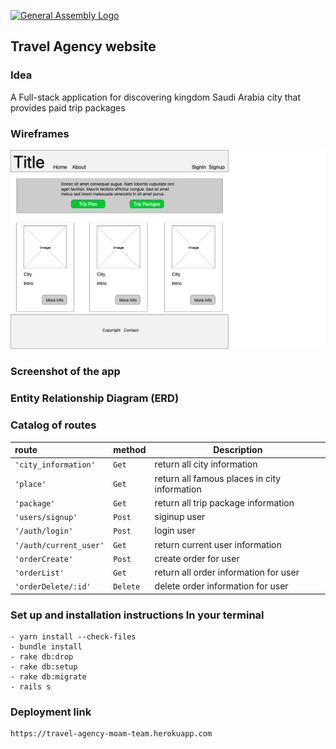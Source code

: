 [![General Assembly Logo](https://camo.githubusercontent.com/1a91b05b8f4d44b5bbfb83abac2b0996d8e26c92/687474703a2f2f692e696d6775722e636f6d2f6b6538555354712e706e67)](https://generalassemb.ly/education/web-development-immersive)

## Travel Agency website
### Idea
A Full-stack application for discovering kingdom Saudi Arabia city that provides paid trip packages  






### Wireframes
![waireframes](imageReadme/Homewaireframe.png)


###  Screenshot of the app


### Entity Relationship Diagram (ERD)

### Catalog of routes 
| route | method | Description |
|:-----------|:---------------|-------------|
| `'city_information'` | `Get` | return all city information |
| `'place'` | `Get` | return all famous places in city information |
| `'package'` | `Get` | return all trip package information |
| `'users/signup'` | `Post` | siginup user |
| `'/auth/login'` | `Post` | login user |
| `'/auth/current_user'` | `Get` | return current user information |
| `'orderCreate'` | `Post` | create order for user |
| `'orderList'` | `Get` | return all order information for user |
| `'orderDelete/:id'` | `Delete` | delete order information for user |

### Set up and installation instructions In your terminal
```
- yarn install --check-files
- bundle install
- rake db:drop 
- rake db:setup
- rake db:migrate
- rails s
```
### Deployment link 
```
https://travel-agency-moam-team.herokuapp.com
```